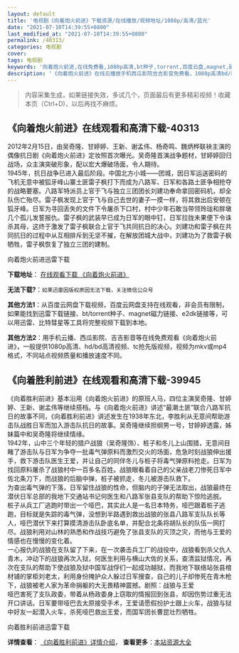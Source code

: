 ```yaml
---
layout: default
title: '电视剧《向着炮火前进》下载资源/在线播放/视频地址/1080p/高清/蓝光'
date: "2021-07-10T14:39:55+0800"
last_modified_at: "2021-07-10T14:39:55+0800"
permalink: /40313/
categories: 电视剧
cover:
tags: 电视剧
keywords: '向着炮火前进,在线免费看,1080p高清,bt种子,torrent,百度云盘,magnet,磁力链,迅雷下载资源'
description: '《向着炮火前进》在线云播放手机西瓜影院吉吉影音免费看，1080p高清bd/hd未删减完整版和tc抢先枪版，mkv/mp4格式，附带bt/torrent种子、magnet/磁力链、百度云盘、网盘资源迅雷下载链接'
---
```


>内容采集生成，如果链接失效，多试几个，页面最后有更多精彩视频！收藏本页（Ctrl+D)，以后再找不麻烦。


## 《向着炮火前进》在线观看和高清下载-40313

2012年2月15日，由吴奇隆、甘婷婷、王新、谢孟伟、杨奇鸣、魏炳桦联袂主演的偶像抗日剧《向着炮火前进》定妆照首次曝光。吴奇隆首演战争题材，甘婷婷回归战场，众主演突破形象，配以宏大爆破场面，令人期待。<br />1945年，抗日战争已进入最后阶段。中国北方小城&mdash;—团城，因日军运送密码的飞机无意中被狐牙峰山寨土匪雷子枫打下而成为八路军、日军和各路土匪争相抢夺的战略要塞。八路军特派员上官于飞与独立三团团长刘建功奉命拿回密码机，却全队伤亡殆尽。雷子枫发现上官于飞与自己去世的妻子一摸一样，将其救出后安顿在狐牙峰。日军为寻回丢失的文件下令屠杀下口村，村中少年石敢当带领玲珑和胖墩几个孤儿发誓报仇。雷子枫的武装早已成为日军的眼中钉，日军拉拢未果便下令诛杀其母，这终于激发了雷子枫联合上官于飞共同抗日的决心。刘建功和雷子枫在共同抗日的过程中从互相排斥到无坚不摧，在解放团城大战中，刘建功为了救雷子枫牺牲，雷子枫恢复了独立三团的建制。


向着炮火前进迅雷下载

**下载地址**： [在线观看下载 《向着炮火前进》](https://www.993dy.com//vod-detail-id-11972.html) 


**无法下载?**：`如果迅雷因版权原因无法下载，关注微信公众号 `

**其他方法1**：从百度云网盘下载视频，百度云网盘支持在线观看，非会员有限制，如果能找到迅雷下载链接、bt/torrent种子、magnet磁力链接、e2dk链接等，可以用迅雷、比特彗星等工具将完整视频下载到本地。

**其他方法2**：用手机云播、西瓜影院、吉吉影音等在线免费观看《向着炮火前进》，一般提供1080p高清、hd/bd高清视频、tc抢先版视频，视频为mkv或mp4格式，不同站点视频质量和播放速度不同。


## 《向着胜利前进》在线观看和高清下载-39945

《向着胜利前进》基本沿用《向着炮火前进》的原班人马，四位主演吴奇隆、甘婷婷、王新、谢孟伟等继续搭档。与《向着炮火前进》讲述&ldquo;最潮土匪&rdquo;联合八路军抗日的故事不同，《向着胜利前进》讲述发生在1938年东北，李胜利从无意间帮助游击队战胜日军而加入游击队抗日的故事。吴奇隆继续担纲男一号，甘婷婷透露，姊妹篇中和吴奇隆将继续情缘。<br />1942年，山中三个年轻的猎户战狼（吴奇隆饰）、桩子和冬儿上山围猎，无意间目睹了游击队与日军为争夺一批毒气弹原料而激烈交火的场面，危急时刻战狼伸出援手，救下游击队医生王爱，并让自己的同伴冬儿与桩子将毒气弹原料抢走。日军为找回原料屠杀了战狼村中一百多名百姓。战狼眼看着自己的父亲战老刀惨死日军中佐北条刀下，而战狼的后脑中弹，桩子被抓走，冬儿被游击队救下。<br />为查出毒气弹的下落，日军留住战狼的性命，但脑内的子弹无法取出，战狼最终在潜伏日军总部的我地下交通站书记何医生和八路军张县支队的帮助下惊险逃脱。<br />桩子从兵工厂逃跑时带出一个哑巴，其实此人是一名日本特务，哑巴跟着桩子逃跑，目标就是失踪的毒气弹，没想到半路遇到救出战狼的张县八路军支队队长等人，哑巴潜伏下来打算摸清游击队卧底名单，并配合北条将胡队长的队伍一网打尽。战狼利用对山林的熟悉和作战技巧避免了张县支队的灭顶之灾，而他与王爱的情感也在慢慢的变化着。<br />一心报仇的战狼在支队留了下来，在一次袭击兵工厂的战役中，战狼看到杀父仇人青木，冲动下的战狼再次入狱，何医生利用与横山大佐的关系，查清监狱情况，再次在支队的帮助下使战狼及狱中国军战俘们一起成功越狱，而我地下联络站张县棺材铺的掌柜刘老太，利用身份掩护众人躲过日军搜查，自己的儿子却惨死在青木枪下，战狼被老人家为革命捐躯的大无畏精神震撼。剧照：战狼与王爱<br />哑巴害死了支队政委，带着从杨政委身上窃取的情报回到张县，却因伤势过重无法开口讲话。日军要带哑巴去太原接受手术，王爱请愿假扮护士跟上火车，战狼与狱中好友一起潜入火车，杀死哑巴救出王爱，而国军团长曹昆壮烈牺牲。</p>


向着胜利前进迅雷下载

**详情查看**： [《向着胜利前进》详情介绍](/movie/39945/)， **查看更多**：[本站资源大全](/movie/t/all/)

